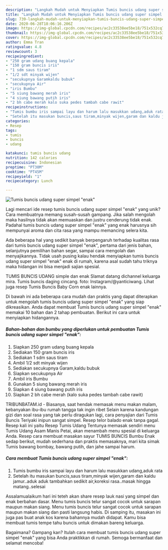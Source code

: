 ```yaml
---
description: "Langkah Mudah untuk Menyiapkan Tumis buncis udang super simpel &amp;#34;enak&amp;#34;, Menggugah Selera"
title: "Langkah Mudah untuk Menyiapkan Tumis buncis udang super simpel &amp;#34;enak&amp;#34;, Menggugah Selera"
slug: 739-langkah-mudah-untuk-menyiapkan-tumis-buncis-udang-super-simpel-and-34-enak-and-34-menggugah-selera
date: 2020-06-28T18:06:16.206Z
image: https://img-global.cpcdn.com/recipes/ac2c33538ee5be18/751x532cq70/tumis-buncis-udang-super-simpel-enak-foto-resep-utama.jpg
thumbnail: https://img-global.cpcdn.com/recipes/ac2c33538ee5be18/751x532cq70/tumis-buncis-udang-super-simpel-enak-foto-resep-utama.jpg
cover: https://img-global.cpcdn.com/recipes/ac2c33538ee5be18/751x532cq70/tumis-buncis-udang-super-simpel-enak-foto-resep-utama.jpg
author: Emma Tran
ratingvalue: 4.8
reviewcount: 3
recipeingredient:
- "250 gram udang buang kepala"
- "150 gram buncis iris"
- "1 sdm saus tiram"
- "1/2 sdt minyak wijen"
- "secukupnya Garamkaldu bubuk"
- "secukupnya Air"
- "iris Bumbu"
- "5 siung bawang merah iris"
- "4 siung bawang putih iris"
- "2 bh cabe merah kalo suka pedes tambah cabe rawit"
recipeinstructions:
- "Tumis bumbu iris sampai layu dan harum lalu masukkan udang,aduk rata"
- "Setelah itu masukan buncis,saus tiram,minyak wijen,garam dan kaldu jamur..aduk aduk tambahkan sedikit air,koreksi rasa..masak hingga matang..selesai"
categories:
- Resep
tags:
- tumis
- buncis
- udang

katakunci: tumis buncis udang 
nutrition: 142 calories
recipecuisine: Indonesian
preptime: "PT30M"
cooktime: "PT45M"
recipeyield: "1"
recipecategory: Lunch

---
```



![Tumis buncis udang super simpel &#34;enak&#34;](https://img-global.cpcdn.com/recipes/ac2c33538ee5be18/751x532cq70/tumis-buncis-udang-super-simpel-enak-foto-resep-utama.jpg)

Lagi mencari ide resep tumis buncis udang super simpel &#34;enak&#34; yang unik? Cara membuatnya memang susah-susah gampang. Jika salah mengolah maka hasilnya tidak akan memuaskan dan justru cenderung tidak enak. Padahal tumis buncis udang super simpel &#34;enak&#34; yang enak harusnya sih mempunyai aroma dan cita rasa yang mampu memancing selera kita.

Ada beberapa hal yang sedikit banyak berpengaruh terhadap kualitas rasa dari tumis buncis udang super simpel &#34;enak&#34;, pertama dari jenis bahan, selanjutnya pemilihan bahan segar, sampai cara mengolah dan menyajikannya. Tidak usah pusing kalau hendak menyiapkan tumis buncis udang super simpel &#34;enak&#34; enak di rumah, karena asal sudah tahu triknya maka hidangan ini bisa menjadi sajian spesial.

TUMIS BUNCIS UDANG simple dan enak Slamat datang dichannel keluarga mira. Tumis buncis daging cincang. foto: Instagram/@yanticiwang. Lihat juga resep Tumis Buncis Baby Corn enak lainnya.


Di bawah ini ada beberapa cara mudah dan praktis yang dapat diterapkan untuk mengolah tumis buncis udang super simpel &#34;enak&#34; yang siap dikreasikan. Anda dapat membuat Tumis buncis udang super simpel &#34;enak&#34; memakai 10 bahan dan 2 tahap pembuatan. Berikut ini cara untuk menyiapkan hidangannya.

<!--inarticleads1-->

##### Bahan-bahan dan bumbu yang diperlukan untuk pembuatan Tumis buncis udang super simpel &#34;enak&#34;:

1. Siapkan 250 gram udang buang kepala
1. Sediakan 150 gram buncis iris
1. Sediakan 1 sdm saus tiram
1. Ambil 1/2 sdt minyak wijen
1. Sediakan secukupnya Garam,kaldu bubuk
1. Siapkan secukupnya Air
1. Ambil iris Bumbu
1. Gunakan 5 siung bawang merah iris
1. Siapkan 4 siung bawang putih iris
1. Siapkan 2 bh cabe merah (kalo suka pedes tambah cabe rawit)


TRIBUNBATAM.id - Biasanya, saat hendak memasak menu makan malam, kebanyakan ibu-ibu rumah tangga tak ingin ribet Selain karena kandungan gizi dan soal rasa yang tak perlu diragukan lagi, cara penyajian dari Tumis Buncis Teriyaki inipun sangat simpel. Resep telor balado enak tanpa gagal. Resep kali ini yaitu Resep Tumis Udang Tentunya memasak sendiri menu Tumis Udang Asam Manis Petai, akan menambah menu spesial di keluarga Anda. Resep cara membuat masakan sayur TUMIS BUNCIS Bumbu Enak sedap berikut, mudah sederhana dan praktis memasaknya, mari kita simak Tumis bawang bombay, bawang putih, dan jahe sampai harum. 

<!--inarticleads2-->

##### Cara membuat Tumis buncis udang super simpel &#34;enak&#34;:

1. Tumis bumbu iris sampai layu dan harum lalu masukkan udang,aduk rata
1. Setelah itu masukan buncis,saus tiram,minyak wijen,garam dan kaldu jamur..aduk aduk tambahkan sedikit air,koreksi rasa..masak hingga matang..selesai


Assalamualaikum hari ini teteh akan share resep lauk nasi yang simpel dan enak berbahan dasar. Menu tumis buncis telur sangat cocok untuk sarapan maupun makan siang. Menu tumis buncis telur sangat cocok untuk sarapan maupun makan siang dan pasti langsung habis. Di samping itu, masakan ini juga pas buat anak kos karena bahannya mudah didapat. Kamu bisa membuat tumis tempe tahu buncis untuk dimakan bareng keluarga. 

Bagaimana? Gampang kan? Itulah cara membuat tumis buncis udang super simpel &#34;enak&#34; yang bisa Anda praktikkan di rumah. Semoga bermanfaat dan selamat mencoba!
